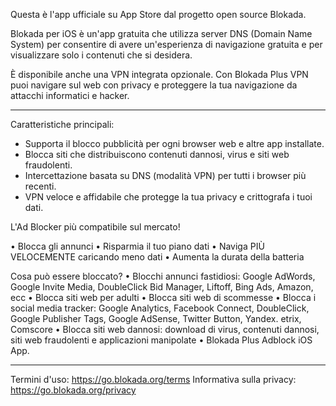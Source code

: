 Questa è l'app ufficiale su App Store dal progetto open source Blokada.

Blokada per iOS è un'app gratuita che utilizza server DNS (Domain Name System) per consentire di avere un'esperienza di navigazione gratuita e per visualizzare solo i contenuti che si desidera.

È disponibile anche una VPN integrata opzionale. Con Blokada Plus VPN puoi navigare sul web con privacy e proteggere la tua navigazione da attacchi informatici e hacker.

----

Caratteristiche principali:

- Supporta il blocco pubblicità per ogni browser web e altre app installate.
- Blocca siti che distribuiscono contenuti dannosi, virus e siti web fraudolenti.
- Intercettazione basata su DNS (modalità VPN) per tutti i browser più recenti.
- VPN veloce e affidabile che protegge la tua privacy e crittografa i tuoi dati.

L'Ad Blocker più compatibile sul mercato!

• Blocca gli annunci • Risparmia il tuo piano dati • Naviga PIÙ VELOCEMENTE caricando meno dati • Aumenta la durata della batteria

Cosa può essere bloccato? • Blocchi annunci fastidiosi: Google AdWords, Google Invite Media, DoubleClick Bid Manager, Liftoff, Bing Ads, Amazon, ecc • Blocca siti web per adulti • Blocca siti web di scommesse • Blocca i social media tracker: Google Analytics, Facebook Connect, DoubleClick, Google Publisher Tags, Google AdSense, Twitter Button, Yandex. etrix, Comscore • Blocca siti web dannosi: download di virus, contenuti dannosi, siti web fraudolenti e applicazioni manipolate • Blokada Plus Adblock iOS App.

----

Termini d'uso: https://go.blokada.org/terms Informativa sulla privacy: https://go.blokada.org/privacy
